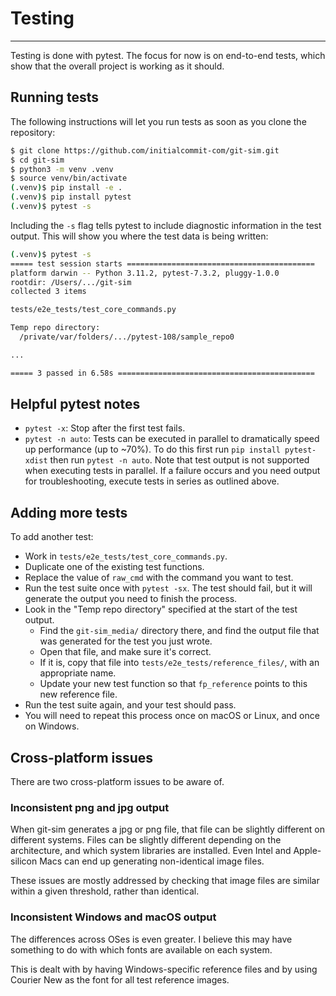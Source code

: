 # Testing
---

Testing is done with pytest. The focus for now is on end-to-end tests, which show that the overall project is working as it should.

## Running tests

The following instructions will let you run tests as soon as you clone the repository:

```sh
$ git clone https://github.com/initialcommit-com/git-sim.git
$ cd git-sim
$ python3 -m venv .venv
$ source venv/bin/activate
(.venv)$ pip install -e .
(.venv)$ pip install pytest
(.venv)$ pytest -s
```

Including the `-s` flag tells pytest to include diagnostic information in the test output. This will show you where the test data is being written:

```sh
(.venv)$ pytest -s
===== test session starts ==========================================
platform darwin -- Python 3.11.2, pytest-7.3.2, pluggy-1.0.0
rootdir: /Users/.../git-sim
collected 3 items

tests/e2e_tests/test_core_commands.py 

Temp repo directory:
  /private/var/folders/.../pytest-108/sample_repo0

...

===== 3 passed in 6.58s ============================================
```

## Helpful pytest notes

- `pytest -x`: Stop after the first test fails.  
- `pytest -n auto`: Tests can be executed in parallel to dramatically speed up performance (up to ~70%). To do this first run `pip install pytest-xdist` then run `pytest -n auto`. Note that test output is not supported when executing tests in parallel. If a failure occurs and you need output for troubleshooting, execute tests in series as outlined above.

## Adding more tests

To add another test:

- Work in `tests/e2e_tests/test_core_commands.py`.
- Duplicate one of the existing test functions.
- Replace the value of `raw_cmd` with the command you want to test.
- Run the test suite once with `pytest -sx`. The test should fail, but it will generate the output you need to finish the process.
- Look in the "Temp repo directory" specified at the start of the test output.
    - Find the `git-sim_media/` directory there, and find the output file that was generated for the test you just wrote.
    - Open that file, and make sure it's correct.
    - If it is, copy that file into `tests/e2e_tests/reference_files/`, with an appropriate name.
    - Update your new test function so that `fp_reference` points to this new reference file.
- Run the test suite again, and your test should pass.
- You will need to repeat this process once on macOS or Linux, and once on Windows.

## Cross-platform issues

There are two cross-platform issues to be aware of.

### Inconsistent png and jpg output

When git-sim generates a jpg or png file, that file can be slightly different on different systems. Files can be slightly different depending on the architecture, and which system libraries are installed. Even Intel and Apple-silicon Macs can end up generating non-identical image files.

These issues are mostly addressed by checking that image files are similar within a given threshold, rather than identical.

### Inconsistent Windows and macOS output

The differences across OSes is even greater. I believe this may have something to do with which fonts are available on each system.

This is dealt with by having Windows-specific reference files and by using Courier New as the font for all test reference images.
